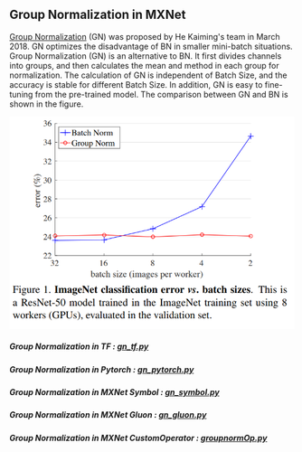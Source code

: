 ## Group Normalization in MXNet
[Group Normalization](https://arxiv.org/abs/1803.08494) (GN) was proposed by He Kaiming's team in March 2018. GN optimizes the disadvantage of BN in smaller mini-batch situations. Group Normalization (GN) is an alternative to BN. It first divides channels into groups, and then calculates the mean and method in each group for normalization. The calculation of GN is independent of Batch Size, and the accuracy is stable for different Batch Size. In addition, GN is easy to fine-tuning from the pre-trained model. The comparison between GN and BN is shown in the figure.

![gn](https://github.com/jianzhnie/GroupNorm-MXNet/blob/master/gn.png)

##### Group Normalization in TF : [gn_tf.py](https://github.com/jianzhnie/GroupNorm-MXNet/blob/master/gn_tf.py) 
##### Group Normalization in Pytorch : [gn_pytorch.py](https://github.com/jianzhnie/GroupNorm-MXNet/blob/master/gn_pytorch.py) 
##### Group Normalization in MXNet Symbol : [gn_symbol.py](https://github.com/jianzhnie/GroupNorm-MXNet/blob/master/gn_symbol.py)
##### Group Normalization in MXNet Gluon : [gn_gluon.py](https://github.com/jianzhnie/GroupNorm-MXNet/blob/master/gn_gluon.py)
##### Group Normalization in MXNet CustomOperator : [groupnormOp.py](https://github.com/jianzhnie/GroupNorm-MXNet/blob/master/groupnormOp.py)
